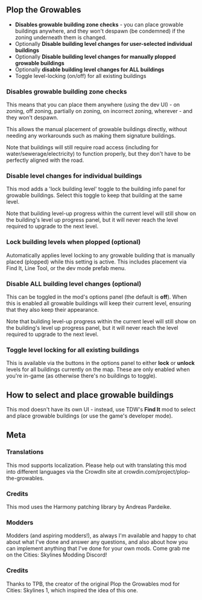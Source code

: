 ## Plop the Growables
- **Disables growable building zone checks** - you can place growable buildings anywhere, and they won't despawn (be condemned) if the zoning underneath them is changed.
- Optionally **Disable building level changes for user-selected individual buildings**
- Optionally **Disable building level changes for manually plopped growable buildings**
- Optionally **disable building level changes for ALL buildings**
- Toggle level-locking (on/off) for all existing buildings

### Disables growable building zone checks
This means that you can place them anywhere (using the dev UI) - on zoning, off zoning, partially on zoning, on incorrect zoning, wherever - and they won't despawn.

This allows the manual placement of growable buildings directly, without needing any workarounds such as making them signature buildings.

Note that buildings will still require road access (including for water/sewerage/electricity) to function properly, but they don't have to be perfectly aligned with the road.

### Disable level changes for individual buildings
This mod adds a 'lock building level' toggle to the building info panel for growable buildings.  Select this toggle to keep that building at the same level.

Note that building level-up progress within the current level will still show on the building's level up progress panel, but it will never reach the level required to upgrade to the next level.

### Lock building levels when plopped (optional)
Automatically applies level locking to any growable building that is manually placed (plopped) while this setting is active.  This includes placement via Find It, Line Tool, or the dev mode prefab menu.

### Disable ALL building level changes (optional)
This can be toggled in the mod's options panel (the default is **off**).  When this is enabled all growable buildings will keep their current level, ensuring that they also keep their appearance.

Note that building level-up progress within the current level will still show on the building's level up progress panel, but it will never reach the level required to upgrade to the next level.

### Toggle level locking for all existing buildings
This is available via the buttons in the options panel to either **lock** or **unlock** levels for all buildings currently on the map.  These are only enabled when you're in-game (as otherwise there's no buildings to toggle).

## How to select and place growable buildings
This mod doesn't have its own UI - instead, use TDW's **Find It** mod to select and place growable buildings (or use the game's developer mode).

## Meta
### Translations
This mod supports localization. Please help out with translating this mod into different languages via the CrowdIn site at crowdin.com/project/plop-the-growables.

### Credits
This mod uses the Harmony patching library by Andreas Pardeike.

### Modders
Modders (and aspiring modders!), as always I'm available and happy to chat about what I've done and answer any questions, and also about how you can implement anything that I've done for your own mods. Come grab me on the Cities: Skylines Modding Discord!

### Credits
Thanks to TPB, the creator of the original Plop the Growables mod for Cities: Skylines 1, which inspired the idea of this one.